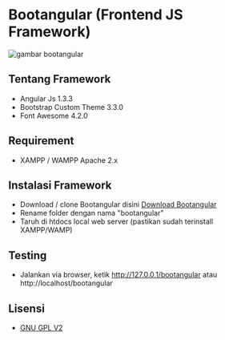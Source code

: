 # Bootangular (Frontend JS Framework)
![gambar bootangular](http://i1087.photobucket.com/albums/j474/Zulfindra_Juliant/bootangular_zps4926779f.png)

## Tentang Framework
- Angular Js 1.3.3
- Bootstrap Custom Theme 3.3.0
- Font Awesome 4.2.0

## Requirement
- XAMPP / WAMPP Apache 2.x

## Instalasi Framework
- Download / clone Bootangular disini [Download Bootangular](https://github.com/zulfinjuliant/bootangular/archive/master.zip)
- Rename folder dengan nama "bootangular"
- Taruh di htdocs local web server (pastikan sudah terinstall XAMPP/WAMP)

## Testing
- Jalankan via browser, ketik http://127.0.0.1/bootangular atau http://localhost/bootangular

## Lisensi
- [GNU GPL V2](https://github.com/zulfinjuliant/bootangular/blob/master/LICENSE)
